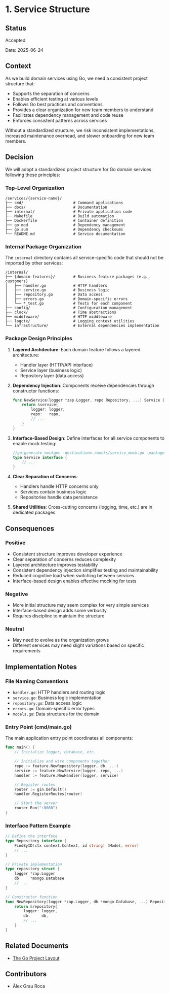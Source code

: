 # 1. Service Structure

## Status

Accepted

Date: 2025-06-24

## Context

As we build domain services using Go, we need a consistent project structure that:

- Supports the separation of concerns
- Enables efficient testing at various levels
- Follows Go best practices and conventions
- Provides a clear organization for new team members to understand
- Facilitates dependency management and code reuse
- Enforces consistent patterns across services

Without a standardized structure, we risk inconsistent implementations, increased maintenance overhead, and slower 
onboarding for new team members.

## Decision

We will adopt a standardized project structure for Go domain services following these principles:

### Top-Level Organization

```
/services/{service-name}/
├── cmd/                      # Command applications
├── docs/                     # Documentation
├── internal/                 # Private application code
├── Makefile                  # Build automation
├── Dockerfile                # Container definition
├── go.mod                    # Dependency management
├── go.sum                    # Dependency checksums
└── README.md                 # Service documentation
```

### Internal Package Organization

The `internal` directory contains all service-specific code that should not be imported by other services:

```
/internal/
├── {domain-features}/        # Business feature packages (e.g., customers)
│   ├── handler.go            # HTTP handlers
│   ├── service.go            # Business logic
│   ├── repository.go         # Data access
│   ├── errors.go             # Domain-specific errors
│   └── *_test.go             # Tests for each component
├── config/                   # Configuration management
├── clock/                    # Time abstractions
├── middleware/               # HTTP middleware
├── logctx/                   # Logging context utilities
└── infrastructure/           # External dependencies implementation
```

### Package Design Principles

1. **Layered Architecture**: Each domain feature follows a layered architecture:
   - Handler layer (HTTP/API interface)
   - Service layer (business logic)
   - Repository layer (data access)

2. **Dependency Injection**: Components receive dependencies through constructor functions:
   ```go
   func NewService(logger *zap.Logger, repo Repository, ...) Service {
       return &service{
           logger: logger,
           repo:   repo,
           // ...
       }
   }
   ```

3. **Interface-Based Design**: Define interfaces for all service components to enable mock testing:
   ```go
   //go:generate mockgen -destination=./mocks/service_mock.go -package=mocks github.com/.../internal/{feature} Service
   type Service interface {
       // ...
   }
   ```

4. **Clear Separation of Concerns**:
   - Handlers handle HTTP concerns only
   - Services contain business logic
   - Repositories handle data persistence

5. **Shared Utilities**: Cross-cutting concerns (logging, time, etc.) are in dedicated packages

## Consequences

### Positive

- Consistent structure improves developer experience
- Clear separation of concerns reduces complexity
- Layered architecture improves testability
- Consistent dependency injection simplifies testing and maintainability
- Reduced cognitive load when switching between services
- Interface-based design enables effective mocking for tests

### Negative

- More initial structure may seem complex for very simple services
- Interface-based design adds some verbosity
- Requires discipline to maintain the structure

### Neutral

- May need to evolve as the organization grows
- Different services may need slight variations based on specific requirements

## Implementation Notes

### File Naming Conventions

- `handler.go`: HTTP handlers and routing logic
- `service.go`: Business logic implementation
- `repository.go`: Data access logic
- `errors.go`: Domain-specific error types
- `models.go`: Data structures for the domain

### Entry Point (cmd/main.go)

The main application entry point coordinates all components:

```go
func main() {
    // Initialize logger, database, etc.

    // Initialize and wire components together
    repo := feature.NewRepository(logger, db, ...)
    service := feature.NewService(logger, repo, ...)
    handler := feature.NewHandler(logger, service)

    // Register routes
    router := gin.Default()
    handler.RegisterRoutes(router)

    // Start the server
    router.Run(":8080")
}
```

### Interface Pattern Example

```go
// Define the interface
type Repository interface {
    FindByID(ctx context.Context, id string) (Model, error)
    // ...
}

// Private implementation
type repository struct {
    logger *zap.Logger
    db     *mongo.Database
    // ...
}

// Constructor function
func NewRepository(logger *zap.Logger, db *mongo.Database, ...) Repository {
    return &repository{
        logger: logger,
        db:     db,
        // ...
    }
}
```

## Related Documents

- [The Go Project Layout](https://github.com/golang-standards/project-layout)

## Contributors

- Àlex Grau Roca
